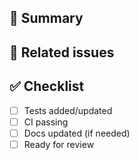 ## 🚀 Summary

<!-- Briefly describe what this PR does -->

## 🔗 Related issues

<!-- Link to related issues, e.g. Closes #123 -->

## ✅ Checklist

- [ ] Tests added/updated
- [ ] CI passing
- [ ] Docs updated (if needed)
- [ ] Ready for review
